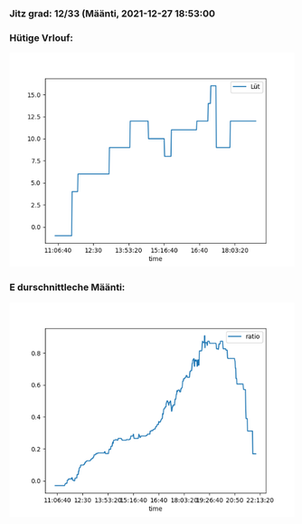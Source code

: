 ### Jitz grad: 12/33 (Määnti, 2021-12-27 18:53:00

### Hütige Vrlouf:
![Graph](Today.png)

### E durschnittleche Määnti:
![Graph](Määnti.png)